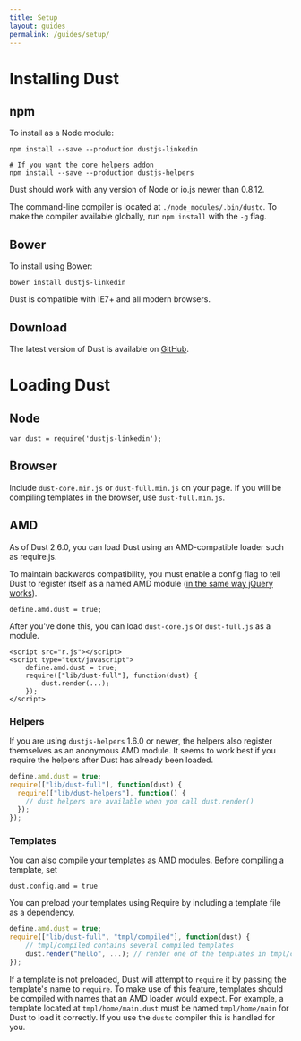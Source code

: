 ```yaml
---
title: Setup
layout: guides
permalink: /guides/setup/
---
```


# Installing Dust

## npm

To install as a Node module:

```
npm install --save --production dustjs-linkedin

# If you want the core helpers addon
npm install --save --production dustjs-helpers
```

Dust should work with any version of Node or io.js newer than 0.8.12.

The command-line compiler is located at `./node_modules/.bin/dustc`. To make the compiler available globally, run `npm install` with the `-g` flag.

## Bower

To install using Bower:

```
bower install dustjs-linkedin
```

Dust is compatible with IE7+ and all modern browsers.

## Download

The latest version of Dust is available on <a target="_blank" href="https://github.com/linkedin/dustjs/tree/master/dist">GitHub</a>.

# Loading Dust

## Node

```
var dust = require('dustjs-linkedin');
```

## Browser

Include `dust-core.min.js` or `dust-full.min.js` on your page. If you will be compiling templates in the browser, use `dust-full.min.js`.

## AMD

As of Dust 2.6.0, you can load Dust using an AMD-compatible loader such as require.js.

To maintain backwards compatibility, you must enable a config flag to tell Dust to register itself as a named AMD module ([in the same way jQuery works](http://requirejs.org/docs/jquery.html)).

    define.amd.dust = true;

After you've done this, you can load `dust-core.js` or `dust-full.js` as a module.

    <script src="r.js"></script>
    <script type="text/javascript">
        define.amd.dust = true;
        require(["lib/dust-full"], function(dust) {
            dust.render(...);
        });
    </script>

### Helpers

If you are using `dustjs-helpers` 1.6.0 or newer, the helpers also register themselves as an anonymous AMD module. It seems to work best if you require the helpers after Dust has already been loaded.

```js
define.amd.dust = true;
require(["lib/dust-full"], function(dust) {
  require(["lib/dust-helpers"], function() {
    // dust helpers are available when you call dust.render()
  });
});
```

### Templates

You can also compile your templates as AMD modules. Before compiling a template, set

    dust.config.amd = true

You can preload your templates using Require by including a template file as a dependency.

```js
define.amd.dust = true;
require(["lib/dust-full", "tmpl/compiled"], function(dust) {
    // tmpl/compiled contains several compiled templates
    dust.render("hello", ...); // render one of the templates in tmpl/compiled
});
```

If a template is not preloaded, Dust will attempt to `require` it by passing the template's name to `require`. To make use of this feature, templates should be compiled with names that an AMD loader would expect. For example, a template located at `tmpl/home/main.dust` must be named `tmpl/home/main` for Dust to load it correctly. If you use the `dustc` compiler this is handled for you.
